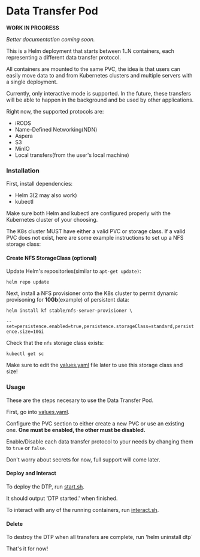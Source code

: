 # Data Transfer Pod

**WORK IN PROGRESS**

*Better documentation coming soon.*

This is a Helm deployment that starts between 1..N containers, each representing a different data transfer protocol. 

All containers are mounted to the same PVC, the idea is that users can easily move data to and from Kubernetes clusters and multiple servers with a single deployment.

Currently, only interactive mode is supported. In the future, these transfers will be able to happen in the background and be used by other applications.

Right now, the supported protocols are:

 - iRODS
 - Name-Defined Networking(NDN)
 - Aspera
 - S3
 - MinIO
 - Local transfers(from the user's local machine)

### Installation

First, install dependencies:
 - Helm 3(2 may also work)
 - kubectl

Make sure both Helm and kubectl are configured properly with the Kubernetes cluster of your choosing.

The K8s cluster MUST have either a valid PVC or storage class. If a valid PVC does not exist, here are some example instructions to set up a NFS storage class:

#### Create NFS StorageClass (optional)

Update Helm's repositories(similar to `apt-get update)`:

`helm repo update`

Next, install a NFS provisioner onto the K8s cluster to permit dynamic provisoning for **10Gb**(example) of persistent data:

`helm install kf stable/nfs-server-provisioner \`

`--set=persistence.enabled=true,persistence.storageClass=standard,persistence.size=10Gi`

Check that the `nfs` storage class exists:

`kubectl get sc`

Make sure to edit the [values.yaml](https://github.com/cbmckni/dtp/blob/master/helm/values.yaml) file later to use this storage class and size!

### Usage

These are the steps necesary to use the Data Transfer Pod.

First, go into [values.yaml](https://github.com/cbmckni/dtp/blob/master/helm/values.yaml).

Configure the PVC section to either create a new PVC or use an existing one. **One must be enabled, the other must be disabled.**

Enable/Disable each data transfer protocol to your needs by changing them to `true` or `false`.

Don't worry about secrets for now, full support will come later.

#### Deploy and Interact

To deploy the DTP, run [start.sh](https://github.com/cbmckni/dtp/blob/master/start.sh).

It should output 'DTP started.' when finished.

To interact with any of the running containers, run [interact.sh](https://github.com/cbmckni/dtp/blob/master/interact.sh).

#### Delete

To destroy the DTP when all transfers are complete, run 'helm uninstall dtp`

That's it for now!




